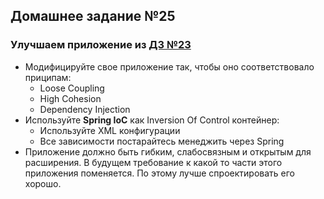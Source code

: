 ## Домашнее задание №25

### Улучшаем приложение из [ДЗ №23](https://github.com/rxn1d/courses/blob/master/topic23/topic23_home_work.md)
 * Модифицируйте свое приложение так, чтобы оно соответствовало приципам:
   + Loose Coupling
   + High Сohesion
   + Dependency Injection
 * Используйте **Spring IoC** как Inversion Of Control контейнер:
   + Используйте XML конфигурации
   + Все зависимости постарайтесь менеджить через Spring
 * Приложение должно быть гибким, слабосвязным и открытым для расширения. В будущем требование к какой то части этого приложения поменяется.
   По этому лучше спроектировать его хорошо.